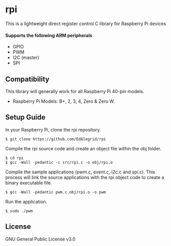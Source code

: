 # rpi

This is a lightweight direct register control C library for Raspberry Pi devices

#### Supports the following ARM peripherals

* GPIO 
* PWM  
* I2C (master)  
* SPI

## Compatibility

This library will generally work for all Raspberry Pi 40-pin models.

* Raspberry Pi Models: B+, 2, 3, 4, Zero & Zero W.

## Setup Guide

In your Raspberry Pi, clone the rpi repository.
```console
$ git clone https://github.com/EdAlegrid/rpi
```
Compile the rpi source code and create an object file within the obj folder. 
```console
$ cd rpi
$ gcc -Wall -pedantic -c src/rpi.c -o obj/rpi.o
```
Compile the sample applications (pwm.c, event.c, i2c.c and spi.c). This process will link the source applications with the rpi object code to create a binary executable file.   
```console
$ gcc -Wall -pedantic pwm.c obj/rpi.o -o pwm
```

Run the application.
```console
$ sudo ./pwm
```

## License

GNU General Public License v3.0
